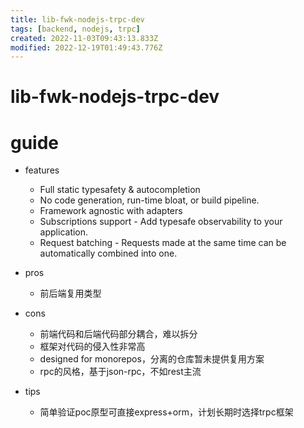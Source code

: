 ```yaml
---
title: lib-fwk-nodejs-trpc-dev
tags: [backend, nodejs, trpc]
created: 2022-11-03T09:43:13.833Z
modified: 2022-12-19T01:49:43.776Z
---
```


# lib-fwk-nodejs-trpc-dev

# guide

- features
  - Full static typesafety & autocompletion
  - No code generation, run-time bloat, or build pipeline.
  - Framework agnostic with adapters
  - Subscriptions support - Add typesafe observability to your application.
  - Request batching - Requests made at the same time can be automatically combined into one.

- pros
  - 前后端复用类型

- cons
  - 前端代码和后端代码部分耦合，难以拆分
  - 框架对代码的侵入性非常高
  - designed for monorepos，分离的仓库暂未提供复用方案
  - rpc的风格，基于json-rpc，不如rest主流

- tips
  - 简单验证poc原型可直接express+orm，计划长期时选择trpc框架
